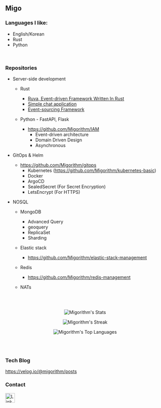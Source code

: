 ## Migo 

### Languages I like: 
- English/Korean
- Rust
- Python
<br>


### Repositories    
- Server-side development
  - Rust
    - <a href="https://github.com/Migorithm/ruva" > Ruva, Event-driven Framework Written In Rust<a> 
    - <a href="https://github.com/Migorithm/rusty-chat" > Simple chat application <a>
    - <a href="https://github.com/Migorithm/cqrs"> Event-sourcing Framework <a>

  - Python - FastAPI, Flask  
    - https://github.com/Migorithm/IAM
      - Event-driven architecture 
      - Domain Driven Design 
      - Asynchronous
  
- GitOps & Helm
  - https://github.com/Migorithm/gitops
    - Kubernetes (https://github.com/Migorithm/kubernetes-basic)
    - Docker
    - ArgoCD
    - SealedSecret (For Secret Encryption)
    - LetsEncrypt (For HTTPS)


- NOSQL
  - MongoDB  
    - Advanced Query   
    - geoquery
    - ReplicaSet 
    - Sharding
    
  - Elastic stack
    - https://github.com/Migorithm/elastic-stack-management
 
  - Redis
    - https://github.com/Migorithm/redis-management
   
  - NATs



<br><br>

<div align=center>
  
  ![Migorithm's Stats](https://github-readme-stats.vercel.app/api?username=Migorithm&theme=vue-dark&show_icons=true&hide_border=true&count_private=true&include_all_commits=true)

  ![Migorithm's Streak](https://github-readme-streak-stats.herokuapp.com/?user=Migorithm&theme=vue-dark&hide_border=true)
  
  ![Migorithm's Top Languages](https://github-readme-stats.vercel.app/api/top-langs/?username=Migorithm&theme=vue-dark&show_icons=true&hide_border=true&layout=compact)


  </div>

<br><br>


### Tech Blog
https://velog.io/@migorithm/posts

### Contact
<p>
    <a href="https://www.linkedin.com/in/migo-lee-763874175/" target="_blank">
        <img alt="LinkedIn" src="https://img.shields.io/badge/linkedin-%230077B5.svg?&style=for-the-badge&logo=linkedin&logoColor=white" height="30"/>
    </a> 
</p>








<!---
Migorithm/Migorithm is a ✨ special ✨ repository because its `README.md` (this file) appears on your GitHub profile.
You can click the Preview link to take a look at your changes.
--->
